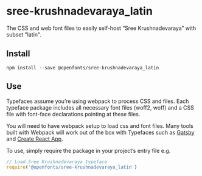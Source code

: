 
# sree-krushnadevaraya_latin

The CSS and web font files to easily self-host “Sree Krushnadevaraya” with subset "latin".

## Install

`npm install --save @openfonts/sree-krushnadevaraya_latin`

## Use

Typefaces assume you’re using webpack to process CSS and files. Each typeface
package includes all necessary font files (woff2, woff) and a CSS file with
font-face declarations pointing at these files.

You will need to have webpack setup to load css and font files. Many tools built
with Webpack will work out of the box with Typefaces such as [Gatsby](https://github.com/gatsbyjs/gatsby)
and [Create React App](https://github.com/facebookincubator/create-react-app).

To use, simply require the package in your project’s entry file e.g.

```javascript
// Load Sree Krushnadevaraya typeface
require('@openfonts/sree-krushnadevaraya_latin')
```
